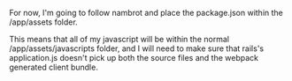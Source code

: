 For now, I'm going to follow nambrot and place the package.json within the /app/assets folder. 

This means that all of my javascript will be within the normal /app/assets/javascripts folder, and I will need to make sure that rails's application.js doesn't pick up both the source files and the webpack generated client bundle. 